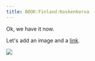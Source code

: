 ```yaml
---
title: BOOK:Finland:Koskenkorva
---
```

Ok, we have it now.

Let's add an image and a [link](http://finland.com/hyyvä).

[![](/img/Lady.jpg)](https://lady.com/)
